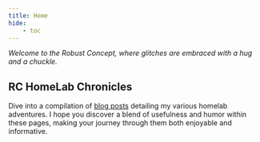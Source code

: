 ```yaml
---
title: Home
hide:
    - toc
---
```

_Welcome to the Robust Concept, where glitches are embraced with a hug and a chuckle._

## RC HomeLab Chronicles

Dive into a compilation of [blog posts](blog/index.md) detailing my various homelab adventures. I hope you discover a blend of usefulness and humor within these pages, making your journey through them both enjoyable and informative.
